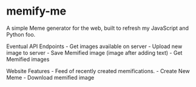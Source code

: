memify-me
=========

A simple Meme generator for the web, built to refresh my JavaScript and Python foo.

Eventual API Endpoints
    - Get images available on server
    - Upload new image to server
    - Save Memified image (image after adding text)
    - Get Memified images

Website Features
    - Feed of recently created memifications.
    - Create New Meme
    - Download memified image
